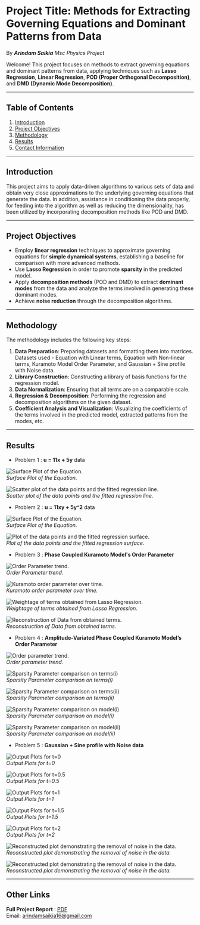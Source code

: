 # Project Title: **Methods for Extracting Governing Equations and Dominant Patterns from Data** 

By **_Arindam Saikia_**
_Msc Physics Project_

Welcome! This project focuses on methods to extract governing equations and dominant patterns from data, applying techniques such as **Lasso Regression**, **Linear Regression**, **POD (Proper Orthogonal Decomposition)**, and **DMD (Dynamic Mode Decomposition)**.

---

## Table of Contents

1. [Introduction](#introduction)
2. [Project Objectives](#project-objectives)
3. [Methodology](#methodology)
4. [Results](#results)
5. [Contact Information](#contact-information)

---

## Introduction

This project aims to apply data-driven algorithms to various sets of data and obtain very close approximations to the underlying governing equations that generate the data. In addition, assistance in conditioning the data properly, for feeding into the algorithm as well as reducing the dimensionality, has been utilized by incorporating decomposition methods like POD and DMD.

---

## Project Objectives

- Employ **linear regression** techniques to approximate governing equations for **simple dynamical systems**, establishing a baseline for comparison with more advanced methods.
- Use **Lasso Regression** in order to promote **sparsity** in the predicted model.
- Apply **decomposition methods** (POD and DMD) to extract **dominant modes** from the data and analyze the terms involved in generating these dominant modes.
- Achieve **noise reduction** through the decomposition algorithms.
  
---

## Methodology

The methodology includes the following key steps:

1. **Data Preparation**: Preparing datasets and formatting them into matrices. Datasets used - Equation with Linear terms, Equation with Non-linear terms, Kuramoto Model Order Parameter, and Gaussian + Sine profile with Noise data.
2. **Library Construction**: Constructing a library of basis functions for the regression model.
3. **Data Normalization**: Ensuring that all terms are on a comparable scale.
4. **Regression & Decomposition**: Performing the regression and decomposition algorithms on the given dataset.
5. **Coefficient Analysis and Visualization**: Visualizing the coefficients of the terms involved in the predicted model, extracted patterns from the modes, etc.

---

## Results

- Problem 1 : **u = 11x + 5y** data

![Surface Plot of the Equation.](image1.png)  
*Surface Plot of the Equation.*

![Scatter plot of the data points and the fitted regression line.](image2.png)  
*Scatter plot of the data points and the fitted regression line.*

- Problem 2 : **u = 11xy + 5y^2** data

![Surface Plot of the Equation.](image3.png)  
*Surface Plot of the Equation.*

![Plot of the data points and the fitted regression surface.](image4.png)  
*Plot of the data points and the fitted regression surface.*

- Problem 3 : **Phase Coupled Kuramoto Model's Order Parameter**

![Order Parameter trend.](image5.png)  
*Order Parameter trend.*

![Kuramoto order parameter over time.](RupakMukherjee/Arindam-Saikia-22UMPY04/blob/c662bc56b1fd41f925aeb729ff81e0a8888ea1bc/image6.png)  
*Kuramoto order parameter over time.*

![Weightage of terms obtained from Lasso Regression.](image7.png)  
*Weightage of terms obtained from Lasso Regression.*

![Reconstruction of Data from obtained terms.](image8.png)  
*Reconstruction of Data from obtained terms.*

- Problem 4 : **Amplitude-Variated Phase Coupled Kuramoto Model’s Order Parameter**

![Order parameter trend.](image9.png)  
*Order parameter trend.*

![Sparsity Parameter comparison on terms(i)](image10a.png)  
*Sparsity Parameter comparison on terms(i)*

![Sparsity Parameter comparison on terms(ii)](image10b.png)  
*Sparsity Parameter comparison on terms(ii)*

![Sparsity Parameter comparison on model(i)](image11a.png)  
*Sparsity Parameter comparison on model(i)*

![Sparsity Parameter comparison on model(ii)](image11b.png)  
*Sparsity Parameter comparison on model(ii)*

- Problem 5 : **Gaussian + Sine profile with Noise data**

![Output Plots for t=0](image12.png)  
*Output Plots for t=0*

![Output Plots for t=0.5](image13.png)  
*Output Plots for t=0.5*

![Output Plots for t=1](image14.png)  
*Output Plots for t=1*

![Output Plots for t=1.5](image15.png)  
*Output Plots for t=1.5*

![Output Plots for t=2](image16.png)  
*Output Plots for t=2*

![Reconstructed plot demonstrating the removal of noise in the data.](image17.png)  
*Reconstructed plot demonstrating the removal of noise in the data.*

![Reconstructed plot demonstrating the removal of noise in the data.](image18.png)  
*Reconstructed plot demonstrating the removal of noise in the data.*

---

## Other Links

**Full Project Report** : [PDF](report.pdf)  
Email: arindamsaikia16@gmail.com
